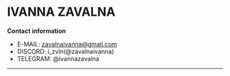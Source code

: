 # IVANNA ZAVALNA
__Contact information__
+ E-MAIL: zavalnaivanna@gmail.com
+ DISCORD: i_zvln(@zavalnaivanna)
+ TELEGRAM: @ivannazavalna
*************
